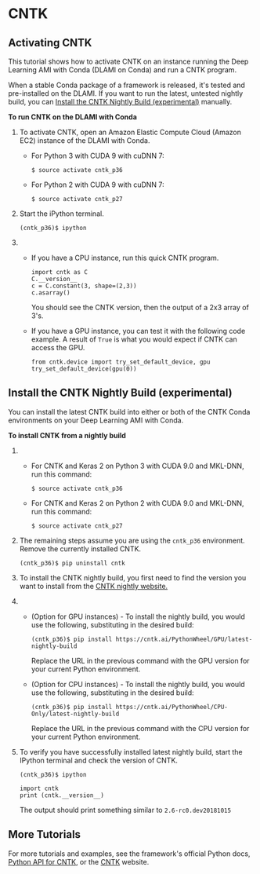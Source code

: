 # CNTK<a name="tutorial-cntk"></a>

## Activating CNTK<a name="tutorial-cntk-overview"></a>

This tutorial shows how to activate CNTK on an instance running the Deep Learning AMI with Conda \(DLAMI on Conda\) and run a CNTK program\.

When a stable Conda package of a framework is released, it's tested and pre\-installed on the DLAMI\. If you want to run the latest, untested nightly build, you can [Install the CNTK Nightly Build \(experimental\)](#tutorial-cntk-install) manually\. 

**To run CNTK on the DLAMI with Conda**

1. To activate CNTK, open an Amazon Elastic Compute Cloud \(Amazon EC2\) instance of the DLAMI with Conda\.
   + For Python 3 with CUDA 9 with cuDNN 7:

     ```
     $ source activate cntk_p36
     ```
   + For Python 2 with CUDA 9 with cuDNN 7:

     ```
     $ source activate cntk_p27
     ```

1. Start the iPython terminal\.

   ```
   (cntk_p36)$ ipython
   ```

1. 
   + If you have a CPU instance, run this quick CNTK program\.

     ```
     import cntk as C
     C.__version__
     c = C.constant(3, shape=(2,3))
     c.asarray()
     ```

     You should see the CNTK version, then the output of a 2x3 array of 3's\.
   + If you have a GPU instance, you can test it with the following code example\. A result of `True` is what you would expect if CNTK can access the GPU\.

     ```
     from cntk.device import try_set_default_device, gpu
     try_set_default_device(gpu(0))
     ```

## Install the CNTK Nightly Build \(experimental\)<a name="tutorial-cntk-install"></a>

You can install the latest CNTK build into either or both of the CNTK Conda environments on your Deep Learning AMI with Conda\.

**To install CNTK from a nightly build**

1. 
   + For CNTK and Keras 2 on Python 3 with CUDA 9\.0 and MKL\-DNN, run this command:

     ```
     $ source activate cntk_p36
     ```
   + For CNTK and Keras 2 on Python 2 with CUDA 9\.0 and MKL\-DNN, run this command:

     ```
     $ source activate cntk_p27
     ```

1. The remaining steps assume you are using the `cntk_p36` environment\. Remove the currently installed CNTK\.

   ```
   (cntk_p36)$ pip uninstall cntk
   ```

1. To install the CNTK nightly build, you first need to find the version you want to install from the [CNTK nightly website\.](https://cntk.ai/nightly-linux.html)

1. 
   + \(Option for GPU instances\) \- To install the nightly build, you would use the following, substituting in the desired build:

     ```
     (cntk_p36)$ pip install https://cntk.ai/PythonWheel/GPU/latest-nightly-build
     ```

     Replace the URL in the previous command with the GPU version for your current Python environment\.
   + \(Option for CPU instances\) \- To install the nightly build, you would use the following, substituting in the desired build:

     ```
     (cntk_p36)$ pip install https://cntk.ai/PythonWheel/CPU-Only/latest-nightly-build
     ```

     Replace the URL in the previous command with the CPU version for your current Python environment\.

1. To verify you have successfully installed latest nightly build, start the IPython terminal and check the version of CNTK\.

   ```
   (cntk_p36)$ ipython
   ```

   ```
   import cntk
   print (cntk.__version__)
   ```

   The output should print something similar to `2.6-rc0.dev20181015`

## More Tutorials<a name="tutorial-cntk-more"></a>

For more tutorials and examples, see the framework's official Python docs, [Python API for CNTK](https://cntk.ai/pythondocs/gettingstarted.html), or the [CNTK](https://www.microsoft.com/en-us/cognitive-toolkit/) website\.